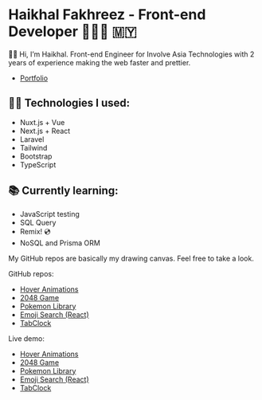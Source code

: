 # Haikhal Fakhreez - Front-end Developer 👨🏻‍💻 🇲🇾

👋🏻 Hi, I’m Haikhal. Front-end Engineer for Involve Asia Technologies with 2 years of experience making the web faster and prettier.

- [Portfolio](https://www.haikhalfakhreez.com)

## 👍🏻 Technologies I used:

- Nuxt.js + Vue
- Next.js + React
- Laravel
- Tailwind
- Bootstrap
- TypeScript

## 📚 Currently learning:

- JavaScript testing
- SQL Query
- Remix! 💿
- NoSQL and Prisma ORM

My GitHub repos are basically my drawing canvas. Feel free to take a look.

GitHub repos:
- [Hover Animations](https://github.com/haikhalfakhreez/Hover-Animations)
- [2048 Game](https://github.com/haikhalfakhreez/2048)
- [Pokemon Library](https://github.com/haikhalfakhreez/Pokemon-Library)
- [Emoji Search (React)](https://github.com/haikhalfakhreez/emoji-search)
- [TabClock](https://github.com/haikhalfakhreez/TabClock)

Live demo:
- [Hover Animations](https://haikhalfakhreez.github.io/Hover-Animations/)
- [2048 Game](https://haikhalfakhreez.github.io/2048/)
- [Pokemon Library](https://haikhalfakhreez.github.io/Pokemon-Library/)
- [Emoji Search (React)](https://haikhalfakhreez.github.io/emoji-search/)
- [TabClock](https://haikhalfakhreez.github.io/TabClock/)
